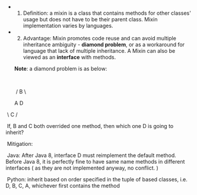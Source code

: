 * 1. Definition: a mixin is a class that contains methods for other classes' usage but does not have to be their parent class. Mixin implementation varies by languages.

* 2. Advantage: Mixin promotes code reuse and can avoid multiple inheritance ambiguity - **diamond problem**, or as a workaround for language that lack of multiple inheritance. A Mixin can also be viewed as an **interface** with methods.

  **Note**: a diamond problem is as below:

  ​         

  ​     /   B  \

  A               D

​            \   C  /



​        If, B and C both overrided one method, then which one D is going to inherit?

​        Mitigation:

​        Java: After Java 8, interface D must reimplement the default method. Before Java 8, it is perfectly fine to have same name methods in different interfaces ( as they are not implemented anyway, no conflict. )

​        Python: inherit based on order specified in the tuple of based classes, i.e. D, B, C, A, whichever first contains the method